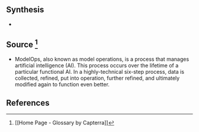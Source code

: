 ## Synthesis
- 
## Source [^1]
- ModelOps, also known as model operations, is a process that manages artificial intelligence (AI). This process occurs over the lifetime of a particular functional AI. In a highly-technical six-step process, data is collected, refined, put into operation, further refined, and ultimately modified again to function even better.
## References

[^1]: [[Home Page - Glossary by Capterra]]